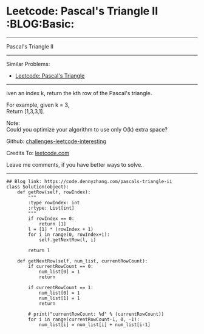 # Leetcode: Pascal's Triangle II     :BLOG:Basic:


---

Pascal's Triangle II  

---

Similar Problems:  
-   [Leetcode: Pascal's Triangle](https://code.dennyzhang.com/pascals-triangle)

---

iven an index k, return the kth row of the Pascal's triangle.  

For example, given k = 3,  
Return [1,3,3,1].  

Note:  
Could you optimize your algorithm to use only O(k) extra space?  

Github: [challenges-leetcode-interesting](https://github.com/DennyZhang/challenges-leetcode-interesting/tree/master/pascals-triangle-ii)  

Credits To: [leetcode.com](https://leetcode.com/problems/pascals-triangle-ii/description/)  

Leave me comments, if you have better ways to solve.  

---

    ## Blog link: https://code.dennyzhang.com/pascals-triangle-ii
    class Solution(object):
        def getRow(self, rowIndex):
            """
            :type rowIndex: int
            :rtype: List[int]
            """
            if rowIndex == 0:
                return [1]
            l = [1] * (rowIndex + 1)
            for i in range(0, rowIndex+1):
                self.getNextRow(l, i)
    
            return l
    
        def getNextRow(self, num_list, currentRowCount):
            if currentRowCount == 0:
                num_list[0] = 1
                return
    
            if currentRowCount == 1:
                num_list[0] = 1
                num_list[1] = 1
                return
    
            # print("currentRowCount: %d" % (currentRowCount))
            for i in range(currentRowCount-1, 0, -1):
                num_list[i] = num_list[i] + num_list[i-1]